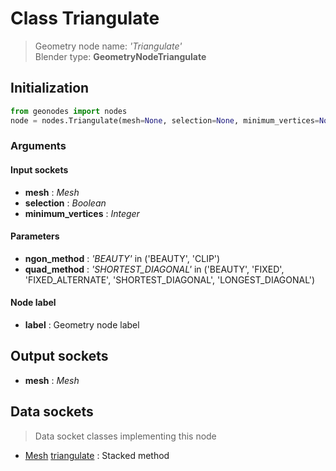 
# Class Triangulate

> Geometry node name: _'Triangulate'_<br>Blender type:  **GeometryNodeTriangulate**

## Initialization


```python
from geonodes import nodes
node = nodes.Triangulate(mesh=None, selection=None, minimum_vertices=None, ngon_method='BEAUTY', quad_method='SHORTEST_DIAGONAL', label=None)
```


### Arguments


#### Input sockets



- **mesh** : _Mesh_
- **selection** : _Boolean_
- **minimum_vertices** : _Integer_



#### Parameters



- **ngon_method** : _'BEAUTY'_ in ('BEAUTY', 'CLIP')
- **quad_method** : _'SHORTEST_DIAGONAL'_ in ('BEAUTY', 'FIXED', 'FIXED_ALTERNATE', 'SHORTEST_DIAGONAL', 'LONGEST_DIAGONAL')



#### Node label



- **label** : Geometry node label



## Output sockets



- **mesh** : _Mesh_



## Data sockets

> Data socket classes implementing this node


- [Mesh](../sockets/Mesh.md) [triangulate](../sockets/Mesh.md#triangulate) : Stacked method


